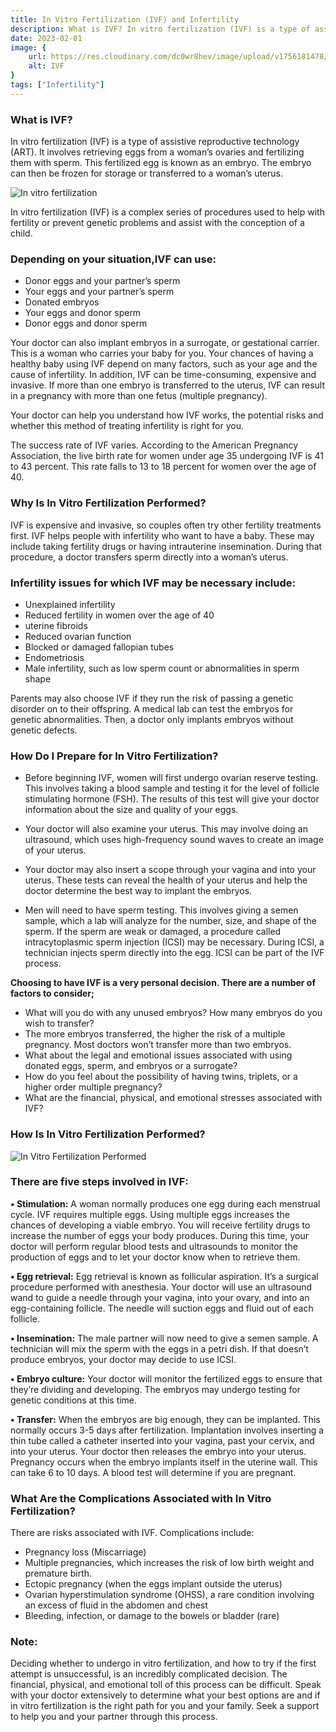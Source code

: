 ```yaml
---
title: In Vitro Fertilization (IVF) and Infertility
description: What is IVF? In vitro fertilization (IVF) is a type of assistive reproductive technology (ART). It involves retrieving eggs from a woman’s ovaries and fertilizing them with sperm. This fertilized egg is known as an emb...
date: 2023-02-01
image: {
    url: https://res.cloudinary.com/dc0wr8hev/image/upload/v1756181478/In_Vitro_Fertilization_IVF_and_Infertility_ktw9jh.png ,
    alt: IVF
}
tags: ["Infertility"]
---
```

### What is IVF?

In vitro fertilization (IVF) is a type of assistive reproductive technology (ART). It involves retrieving eggs from a woman’s ovaries and fertilizing them with sperm. This fertilized egg is known as an embryo. The embryo can then be frozen for storage or transferred to a woman’s uterus.

![In vitro fertilization ](https://img1.wsimg.com/isteam/ip/7d906beb-bc9b-4377-9b06-b22a3566899c/images-4.png/:/rs=w:1280)

In vitro fertilization (IVF) is a complex series of procedures used to help with fertility or prevent genetic problems and assist with the conception of a child.

### Depending on your situation,IVF can use:

- Donor eggs and your partner’s sperm
- Your eggs and your partner’s sperm
- Donated embryos
- Your eggs and donor sperm
- Donor eggs and donor sperm

Your doctor can also implant embryos in a surrogate, or gestational carrier. This is a woman who carries your baby for you.
Your chances of having a healthy baby using IVF depend on many factors, such as your age and the cause of infertility. In addition, IVF can be time-consuming, expensive and invasive. If more than one embryo is transferred to the uterus, IVF can result in a pregnancy with more than one fetus (multiple pregnancy).

Your doctor can help you understand how IVF works, the potential risks and whether this method of treating infertility is right for you.

The success rate of IVF varies. According to the American Pregnancy Association, the live birth rate for women under age 35 undergoing IVF is 41 to 43 percent. This rate falls to 13 to 18 percent for women over the age of 40.

### Why Is In Vitro Fertilization Performed?

IVF is expensive and invasive, so couples often try other fertility treatments first.
IVF helps people with infertility who want to have a baby. These may include taking fertility drugs or having intrauterine insemination. During that procedure, a doctor transfers sperm directly into a woman’s uterus.

### Infertility issues for which IVF may be necessary include:

- Unexplained infertility
- Reduced fertility in women over the age of 40
- uterine fibroids
- Reduced ovarian function
- Blocked or damaged fallopian tubes
- Endometriosis
- Male infertility, such as low sperm count or abnormalities in sperm shape

Parents may also choose IVF if they run the risk of passing a genetic disorder on to their offspring.
A medical lab can test the embryos for genetic abnormalities. Then, a doctor only implants embryos without genetic defects.

### How Do I Prepare for In Vitro Fertilization?

- Before beginning IVF, women will first undergo ovarian reserve testing. This involves taking a blood sample and testing it for the level of follicle stimulating hormone (FSH). The results of this test will give your doctor information about the size and quality of your eggs.

- Your doctor will also examine your uterus. This may involve doing an ultrasound, which uses high-frequency sound waves to create an image of your uterus.
- Your doctor may also insert a scope through your vagina and into your uterus. These tests can reveal the health of your uterus and help the doctor determine the best way to implant the embryos.

- Men will need to have sperm testing. This involves giving a semen sample, which a lab will analyze for the number, size, and shape of the sperm. If the sperm are weak or damaged, a procedure called intracytoplasmic sperm injection (ICSI) may be necessary. During ICSI, a technician injects sperm directly into the egg. ICSI can be part of the IVF process.

**Choosing to have IVF is a very personal decision. There are a number of factors to consider;**

- What will you do with any unused embryos? How many embryos do you wish to transfer?
- The more embryos transferred, the higher the risk of a multiple pregnancy. Most doctors won’t transfer more than two embryos.
- What about the legal and emotional issues associated with using donated eggs, sperm, and embryos or a surrogate?
- How do you feel about the possibility of having twins, triplets, or a higher order multiple pregnancy?
- What are the financial, physical, and emotional stresses associated with IVF?

### How Is In Vitro Fertilization Performed?

![In Vitro Fertilization Performed](https://img1.wsimg.com/isteam/ip/7d906beb-bc9b-4377-9b06-b22a3566899c/images.jpeg-55.jpg/:/cr=t:0%25,l:0%25,w:100%25,h:100%25/rs=w:1280)

### There are five steps involved in IVF:

**• Stimulation:** A woman normally produces one egg during each menstrual cycle. IVF requires multiple eggs. Using multiple eggs increases the chances of developing a viable embryo. You will receive fertility drugs to increase the number of eggs your body produces. During this time, your doctor will perform regular blood tests and ultrasounds to monitor the production of eggs and to let your doctor know when to retrieve them.

**• Egg retrieval:** Egg retrieval is known as follicular aspiration. It’s a surgical procedure performed with anesthesia. Your doctor will use an ultrasound wand to guide a needle through your vagina, into your ovary, and into an egg-containing follicle. The needle will suction eggs and fluid out of each follicle.

**• Insemination:** The male partner will now need to give a semen sample. A technician will mix the sperm with the eggs in a petri dish. If that doesn’t produce embryos, your doctor may decide to use ICSI.

**• Embryo culture:** Your doctor will monitor the fertilized eggs to ensure that they’re dividing and developing. The embryos may undergo testing for genetic conditions at this time.

**• Transfer:** When the embryos are big enough, they can be implanted. This normally occurs 3-5 days after fertilization. Implantation involves inserting a thin tube called a catheter inserted into your vagina, past your cervix, and into your uterus. Your doctor then releases the embryo into your uterus. Pregnancy occurs when the embryo implants itself in the uterine wall. This can take 6 to 10 days. A blood test will determine if you are pregnant.

### What Are the Complications Associated with In Vitro Fertilization?

There are risks associated with IVF. Complications include:

- Pregnancy loss (Miscarriage)
- Multiple pregnancies, which increases the risk of low birth weight and premature birth.
- Ectopic pregnancy (when the eggs implant outside the uterus)
- Ovarian hyperstimulation syndrome (OHSS), a rare condition involving an excess of fluid in the abdomen and chest
- Bleeding, infection, or damage to the bowels or bladder (rare)

### Note:

Deciding whether to undergo in vitro fertilization, and how to try if the first attempt is unsuccessful, is an incredibly complicated decision. The financial, physical, and emotional toll of this process can be difficult. Speak with your doctor extensively to determine what your best options are and if in vitro fertilization is the right path for you and your family. Seek a support to help you and your partner through this process.